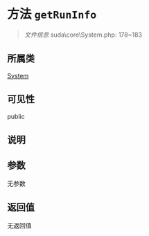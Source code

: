 # 方法 `getRunInfo`

> *文件信息* suda\core\System.php: 178~183

## 所属类 

[System](../System.md)

## 可见性

public

## 说明



## 参数


无参数


## 返回值

无返回值
